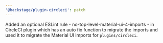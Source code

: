 ```yaml
---
'@backstage/plugin-circleci': patch
---
```


Added an optional ESLint rule - no-top-level-material-ui-4-imports - in CircleCI plugin which has an auto fix function to migrate the imports and used it to migrate the Material UI imports for `plugins/circleci`.
